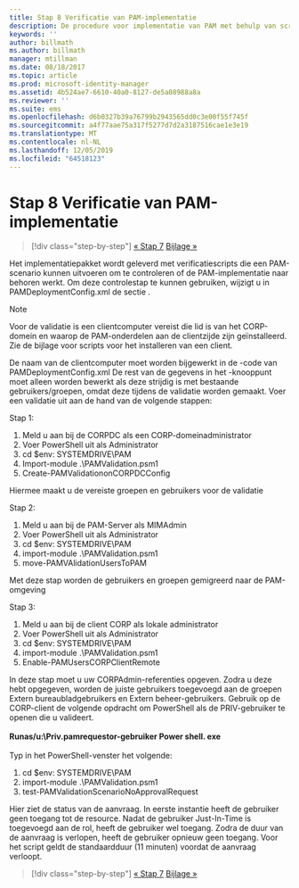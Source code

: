 ```yaml
---
title: Stap 8 Verificatie van PAM-implementatie
description: De procedure voor implementatie van PAM met behulp van scripts omvat verificatiescripts waarmee een PAM-scenario kan worden uitgevoerd om te controleren of de PAM-implementatie naar behoren werkt.
keywords: ''
author: billmath
ms.author: billmath
manager: mtillman
ms.date: 08/18/2017
ms.topic: article
ms.prod: microsoft-identity-manager
ms.assetid: 4b524ae7-6610-40a0-8127-de5a08988a8a
ms.reviewer: ''
ms.suite: ems
ms.openlocfilehash: d6b0327b39a76799b2943565dd0c3e00f55f745f
ms.sourcegitcommit: a4f77aae75a317f5277d7d2a3187516cae1e3e19
ms.translationtype: MT
ms.contentlocale: nl-NL
ms.lasthandoff: 12/05/2019
ms.locfileid: "64518123"
---
```

# <a name="step-8-pam-deployment-verification"></a>Stap 8 Verificatie van PAM-implementatie

> [!div class="step-by-step"]
> [« Stap 7](sp1-step7-setup-sidhistory-sidfiltering.md)
> [Bijlage »](sp1-pam-deployment-addendum.md)

Het implementatiepakket wordt geleverd met verificatiescripts die een PAM-scenario kunnen uitvoeren om te controleren of de PAM-implementatie naar behoren werkt.
Om deze controlestap te kunnen gebruiken, wijzigt u in PAMDeploymentConfig.xml de sectie <PamValidation/>.

>[!NOTE]
>Voor de validatie is een clientcomputer vereist die lid is van het CORP-domein en waarop de PAM-onderdelen aan de clientzijde zijn geïnstalleerd. Zie de bijlage voor scripts voor het installeren van een client.

De naam van de clientcomputer moet worden bijgewerkt in de <PAMValidationClient/>-code van PAMDeploymentConfig.xml De rest van de gegevens in het <PAMValidation/>-knooppunt moet alleen worden bewerkt als deze strijdig is met bestaande gebruikers/groepen, omdat deze tijdens de validatie worden gemaakt.
Voer een validatie uit aan de hand van de volgende stappen:

Stap 1:

1. Meld u aan bij de CORPDC als een CORP-domeinadministrator
2. Voer PowerShell uit als Administrator
3. cd $env: SYSTEMDRIVE\PAM
4. Import-module .\PAMValidation.psm1
5. Create-PAMValidationonCORPDCConfig

Hiermee maakt u de vereiste groepen en gebruikers voor de validatie

Stap 2:

1. Meld u aan bij de PAM-Server als MIMAdmin
2. Voer PowerShell uit als Administrator
3. cd $env: SYSTEMDRIVE\PAM
4. import-module .\PAMValidation.psm1
5. move-PAMVAlidationUsersToPAM

Met deze stap worden de gebruikers en groepen gemigreerd naar de PAM-omgeving

Stap 3:

1. Meld u aan bij de client CORP als lokale administrator
2. Voer PowerShell uit als Administrator
3. cd $env: SYSTEMDRIVE\PAM
4. import-module .\PAMValidation.psm1
5. Enable-PAMUsersCORPClientRemote


In deze stap moet u uw CORPAdmin-referenties opgeven. Zodra u deze hebt opgegeven, worden de juiste gebruikers toegevoegd aan de groepen Extern bureaubladgebruikers en Extern beheer-gebruikers.
Gebruik op de CORP-client de volgende opdracht om PowerShell als de PRIV-gebruiker te openen die u valideert. </br></br>
**Runas/u:<PRIV domain>\Priv.pamrequestor-gebruiker Power shell. exe**  </br></br>
Typ in het PowerShell-venster het volgende:

1. cd $env: SYSTEMDRIVE\PAM
2. import-module .\PAMValidation.psm1
3. test-PAMValidationScenarioNoApprovalRequest


  Hier ziet de status van de aanvraag.
  In eerste instantie heeft de gebruiker geen toegang tot de resource. Nadat de gebruiker Just-In-Time is toegevoegd aan de rol, heeft de gebruiker wel toegang. Zodra de duur van de aanvraag is verlopen, heeft de gebruiker opnieuw geen toegang.
  Voor het script geldt de standaardduur (11 minuten) voordat de aanvraag verloopt.

> [!div class="step-by-step"]
> [« Stap 7](sp1-step7-setup-sidhistory-sidfiltering.md)
> [Bijlage »](sp1-pam-deployment-addendum.md)
